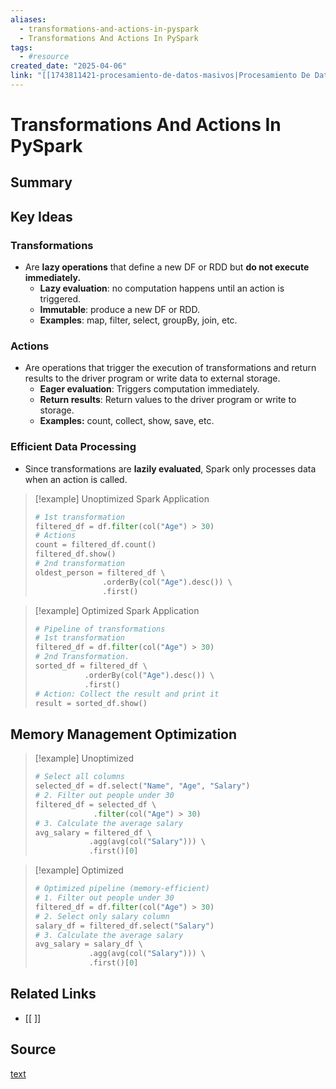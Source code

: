 ```yaml
---
aliases:
  - transformations-and-actions-in-pyspark
  - Transformations And Actions In PySpark
tags:
  - #resource
created_date: "2025-04-06"
link: "[[1743811421-procesamiento-de-datos-masivos|Procesamiento De Datos Masivos]]"
---
```


# Transformations And Actions In PySpark

## Summary


## Key Ideas
### Transformations
- Are **lazy operations** that define a new DF or RDD but **do not execute immediately.**
	- **Lazy evaluation**: no computation happens until an action is triggered.
	- **Immutable**: produce a new DF or RDD.
	- **Examples**: map, filter, select, groupBy, join, etc.
### Actions
- Are operations that trigger the execution of transformations and return results to the driver program or write data to external storage.
	- **Eager evaluation**: Triggers computation immediately.
	- **Return results**: Return values to the driver program or write to storage.
	- **Examples:** count, collect, show, save, etc.
### Efficient Data Processing
- Since transformations are **lazily evaluated**, Spark only processes data when an action is called.

>[!example] Unoptimized Spark Application
>```python
># 1st transformation
>filtered_df = df.filter(col("Age") > 30)
># Actions
>count = filtered_df.count()
>filtered_df.show()
># 2nd transformation
>oldest_person = filtered_df \
>                .orderBy(col("Age").desc()) \
>                .first()
>```


>[!example] Optimized Spark Application
>```python
># Pipeline of transformations
># 1st transformation
>filtered_df = df.filter(col("Age") > 30)
># 2nd Transformation.
>sorted_df = filtered_df \
>            .orderBy(col("Age").desc()) \
>            .first()
># Action: Collect the result and print it
>result = sorted_df.show()
>```

## Memory Management Optimization
>[!example] Unoptimized
>```python
># Select all columns
>selected_df = df.select("Name", "Age", "Salary")
># 2. Filter out people under 30  
>filtered_df = selected_df \  
>              .filter(col("Age") > 30)  
># 3. Calculate the average salary
>avg_salary = filtered_df \  
>             .agg(avg(col("Salary"))) \  
>             .first()[0]
>```

>[!example] Optimized
>```python
># Optimized pipeline (memory-efficient)  
># 1. Filter out people under 30  
>filtered_df = df.filter(col("Age") > 30)  
># 2. Select only salary column  
>salary_df = filtered_df.select("Salary")  
># 3. Calculate the average salary  
>avg_salary = salary_df \  
>             .agg(avg(col("Salary"))) \  
>             .first()[0]
>```


## Related Links
- [[ ]]

## Source
[text](url) 

